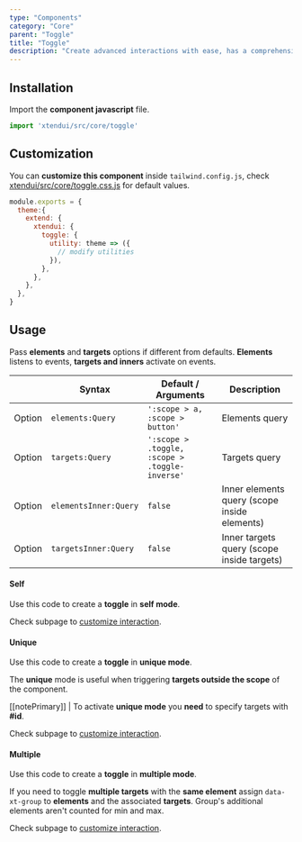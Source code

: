 ```yaml
---
type: "Components"
category: "Core"
parent: "Toggle"
title: "Toggle"
description: "Create advanced interactions with ease, has a comprehensive javascript api."
---
```


## Installation

Import the **component javascript** file.

```jsx
import 'xtendui/src/core/toggle'
```

## Customization

You can **customize this component** inside `tailwind.config.js`, check [xtendui/src/core/toggle.css.js](https://github.com/minimit/xtendui/blob/beta/src/core/toggle.css.js) for default values.

```jsx
module.exports = {
  theme:{
    extend: {
      xtendui: {
        toggle: {
          utility: theme => ({
            // modify utilities
          }),
        },
      },
    },
  },
}
```

## Usage

Pass **elements** and **targets** options if different from defaults. **Elements** listens to events, **targets and inners** activate on events.

<div class="overflow-sub overflow-y-hidden overflow-x-scroll my-4 mt-fc mb-lc w-full">

|                         | Syntax                                    | Default / Arguments                       | Description                   |
| ----------------------- | ----------------------------------------- | ----------------------------- | ----------------------------- |
| Option                  | `elements:Query`                          | `':scope > a, :scope > button'`        | Elements query            |
| Option                  | `targets:Query`                          | `':scope > .toggle, :scope > .toggle-inverse'`        | Targets query            |
| Option                  | `elementsInner:Query`                          | `false`        | Inner elements query (scope inside elements)            |
| Option                  | `targetsInner:Query`                          | `false`        | Inner targets query (scope inside targets)     

</div>

#### Self

Use this code to create a **toggle** in **self mode**.

<demo>
  <demovanilla src="vanilla/components/core/toggle/usage-self">
  </demovanilla>
</demo>

Check subpage to [customize interaction](/components/core/toggle/interaction).

#### Unique

Use this code to create a **toggle** in **unique mode**.

The **unique** mode is useful when triggering **targets outside the scope** of the component.

[[notePrimary]]
| To activate **unique mode** you **need** to specify targets with **#id**.

<demo>
  <demovanilla src="vanilla/components/core/toggle/usage-unique">
  </demovanilla>
  <demovanilla src="vanilla/components/core/toggle/usage-unique-same">
  </demovanilla>
</demo>

Check subpage to [customize interaction](/components/core/toggle/interaction).

#### Multiple

Use this code to create a **toggle** in **multiple mode**.

<demo>
  <demovanilla src="vanilla/components/core/toggle/usage-multiple">
  </demovanilla>
</demo>

If you need to toggle **multiple targets** with the **same element** assign `data-xt-group` to **elements** and the associated **targets**. Group's additional elements aren't counted for min and max.

<demo>
  <demovanilla src="vanilla/components/core/toggle/usage-multiple-group">
  </demovanilla>
</demo>

Check subpage to [customize interaction](/components/core/toggle/interaction).
